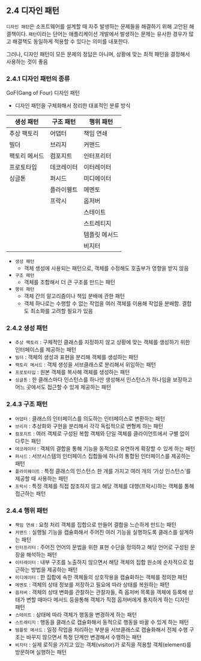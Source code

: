 ## 2.4 디자인 패턴

`디자인 패턴`은 소프트웨어를 설계할 때 자주 발생하는 문제들을 해결하기 위해 고안된 해결책이다. `패턴`이라는 단어는 애플리케이션 개발에서 발생하는 문제는 유사한 경우가 많고 해결책도 동일하게 적용할 수 있다는 의미를 내포한다.

그러나, 디자인 패턴이 모든 문제의 정답은 아니며, 상황에 맞는 최적 패턴을 결정해서 사용하는 것이 좋음

### 2.4.1 디자인 패턴의 종류

GoF(Gang of Four) 디자인 패턴

- 디자인 패턴을 구체화해서 정리한 대표적인 분류 방식

| 생성 패턴 | 구조 패턴 | 행위 패턴 |
| --- | --- | --- |
| 추상 팩토리 | 어댑터 | 책임 연쇄 |
| 빌더 | 브리지 | 커맨드 |
| 팩토리 메서드 | 컴포지트 | 인터프리터 |
| 프로토타입 | 데코레이터 | 이터레이터 |
| 싱글톤 | 퍼시드 | 미디에이터 |
|  | 플라이웽트 | 메멘토 |
|  | 프락시 | 옵저버 |
|  |  | 스테이트 |
|  |  | 스트레티지 |
|  |  | 템플릿 메서드 |
|  |  | 비지터 |
- `생성 패턴`
    - 객체 생성에 사용되는 패턴으로, 객체를 수정해도 호출부가 영향을 받지 않음
- `구조 패턴`
    - 객체를 조합해서 더 큰 구조를 만드는 패턴
- `행위 패턴`
    - 객체 간의 알고리즘이나 책임 분배에 관한 패턴
    - 객체 하나로는 수행할 수 없는 작업을 여러 객체를 이용해 작업을 분배함. 결합도 최소화를 고려할 필요가 있음

### 2.4.2 생성 패턴

- `추상 팩토리` : 구체적인 클래스를 지정하지 않고 상황에 맞는 객체를 생성하기 위한 인터페이스를 제공하는 패턴
- `빌더` : 객체의 생성과 표현을 분리해 객체를 생성하는 패턴
- `팩토리 메서드` : 객체 생성을 서브클래스로 분리해서 위임하는 패턴
- `프로토타입` : 원본 객체를 복사해 객체를 생성하는 패턴
- `싱글톤` : 한 클래스마다 인스턴스를 하나만 생성해서 인스턴스가 하나임을 보장하고 어느 곳에서도 접근할 수 있게 제공하는 패턴

### 2.4.3 구조 패턴

- `어댑터` : 클래스의 인터페이스를 의도하는 인터페이스로 변환하는 패턴
- `브리지` : 추상화와 구현을 분리해서 각각 독립적으로 변형케 하는 패턴
- `컴포지트` : 여러 객체로 구성된 복합 객체와 단일 객체를 클라이언트에서 구별 없이 다루는 패턴
- `데코레이터` : 객체의 결합을 통해 기능을 동적으로 유연하게 확장할 수 있게 하는 패턴
- `퍼사드` : 서브시스템의 인터페이스 집합들에 하나의 통합된 인터페이스를 제공하는 패턴
- `플라이웨이트` : 특정 클래스의 인스턴스 한 개를 가지고 여러 개의 ‘가상 인스턴스’를 제공할 때 사용하는 패턴
- `프락시` : 특정 객체를 직접 참조하지 않고 해당 객체를 대행(프락시)하는 객체를 통해 접근하는 패턴

### 2.4.4 행위 패턴

- `책임 연쇄` : 요청 처리 객체를 집합으로 만들어 결합을 느슨하게 만드는 패턴
- `커맨드` : 실행될 기능을 캡슐화해서 주어진 여러 기능을 실행하도록 클래스를 설계하는 패턴
- `인터프리터` : 주어진 언어의 문법을 위한 표현 수단을 정의하고 해당 언어로 구성된 문장을 해석하는 패턴
- `이터레이터` : 내부 구조를 노출하지 않으면서 해당 객체의 집합 원소에 순차적으로 접근하는 방법을 제공하는 패턴
- `미디에이터` : 한 집합에 속한 객체들의 상호작용을 캡슐화하는 객체를 정의한 패턴
- `메멘토` : 객체의 상태 정보를 저장하고 필요에 따라 상태를 복원하는 패턴
- `옵저버` : 객체의 상태 변화를 관찰하는 관찰자들, 즉 옵저버 목록을 객체에 등록해 상태가 변할 때마다 메서드 등을통해 객체가 직접 옵저버에게 통지하게 하는 디자인 패턴
- `스테이트` : 상태에 따라 객체가 행동을 변경하게 하는 패턴
- `스트래티지` : 행동을 클래스로 캡슐화해서 동적으로 행동을 바꿀 수 있게 하는 패턴
- `템플릿 메서드` : 일정 작업을 처리하는 부분을 서브클래스로 캡슐화해서 전체 수행 구조는 바꾸지 않으면서 특정 단계만 변경해서 수행하는 패턴
- `비지터` : 실제 로직을 가지고 있는 객체(visitor)가 로직을 적용할 객체(element)를 방문하며 실행하는 패턴